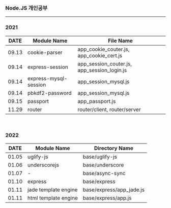 ### Node.JS 개인공부
---

### 2021
|DATE|Module Name|File Name|
|----|----|---|
|09.13|cookie-parser|app_cookie_couter.js, app_cookie_cert.js|
|09.14|express-session|app_session_couter.js, app_session_login.js|
|09.14|express-mysql-session|app_session_mysql.js|
|09.14|pbkdf2-password|app_session_mysql.js|
|09.15|passport|app_passport.js|
|11.29|router|router/client, router/server|

<br>

### 2022
|DATE|Module Name|Directory Name|
|----|----|---|
|01.05|uglify-js|base/uglify-js|
|01.06|underscorejs|base/underscore|
|01.07|-|base/async-sync|
|01.10|express|base/express|
|01.11|jade template engine|base/express/app_jade.js|
|01.11|html template engine|base/express/app.js|